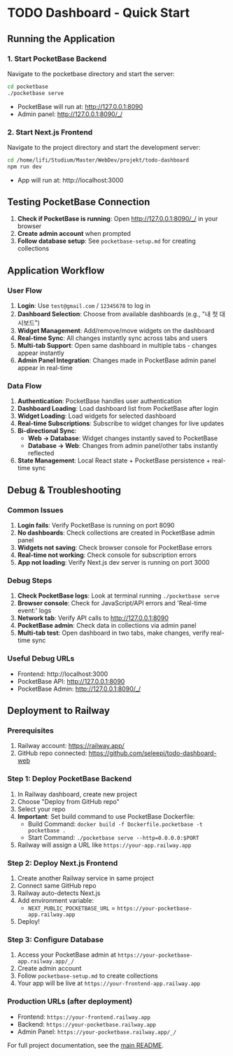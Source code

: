 # TODO Dashboard - Quick Start

## Running the Application

### 1. Start PocketBase Backend
Navigate to the pocketbase directory and start the server:
```bash
cd pocketbase
./pocketbase serve
```
- PocketBase will run at: http://127.0.0.1:8090
- Admin panel: http://127.0.0.1:8090/_/

### 2. Start Next.js Frontend
Navigate to the project directory and start the development server:
```bash
cd /home/lifi/Studium/Master/WebDev/projekt/todo-dashboard
npm run dev
```
- App will run at: http://localhost:3000

## Testing PocketBase Connection

1. **Check if PocketBase is running**: Open http://127.0.0.1:8090/_/ in your browser
2. **Create admin account** when prompted
3. **Follow database setup**: See `pocketbase-setup.md` for creating collections

## Application Workflow

### User Flow
1. **Login**: Use `test@gmail.com` / `12345678` to log in
2. **Dashboard Selection**: Choose from available dashboards (e.g., "내 첫 대시보드")
3. **Widget Management**: Add/remove/move widgets on the dashboard
4. **Real-time Sync**: All changes instantly sync across tabs and users
5. **Multi-tab Support**: Open same dashboard in multiple tabs - changes appear instantly
6. **Admin Panel Integration**: Changes made in PocketBase admin panel appear in real-time

### Data Flow
1. **Authentication**: PocketBase handles user authentication
2. **Dashboard Loading**: Load dashboard list from PocketBase after login
3. **Widget Loading**: Load widgets for selected dashboard
4. **Real-time Subscriptions**: Subscribe to widget changes for live updates
5. **Bi-directional Sync**: 
   - **Web → Database**: Widget changes instantly saved to PocketBase
   - **Database → Web**: Changes from admin panel/other tabs instantly reflected
6. **State Management**: Local React state + PocketBase persistence + real-time sync

## Debug & Troubleshooting

### Common Issues
1. **Login fails**: Verify PocketBase is running on port 8090
2. **No dashboards**: Check collections are created in PocketBase admin panel
3. **Widgets not saving**: Check browser console for PocketBase errors
4. **Real-time not working**: Check console for subscription errors
5. **App not loading**: Verify Next.js dev server is running on port 3000

### Debug Steps
1. **Check PocketBase logs**: Look at terminal running `./pocketbase serve`
2. **Browser console**: Check for JavaScript/API errors and 'Real-time event:' logs
3. **Network tab**: Verify API calls to http://127.0.0.1:8090
4. **PocketBase admin**: Check data in collections via admin panel
5. **Multi-tab test**: Open dashboard in two tabs, make changes, verify real-time sync

### Useful Debug URLs
- Frontend: http://localhost:3000
- PocketBase API: http://127.0.0.1:8090
- PocketBase Admin: http://127.0.0.1:8090/_/

## Deployment to Railway

### Prerequisites
1. Railway account: https://railway.app/
2. GitHub repo connected: https://github.com/seleepi/todo-dashboard-web

### Step 1: Deploy PocketBase Backend
1. In Railway dashboard, create new project
2. Choose "Deploy from GitHub repo"
3. Select your repo
4. **Important**: Set build command to use PocketBase Dockerfile:
   - Build Command: `docker build -f Dockerfile.pocketbase -t pocketbase .`
   - Start Command: `./pocketbase serve --http=0.0.0.0:$PORT`
5. Railway will assign a URL like `https://your-app.railway.app`

### Step 2: Deploy Next.js Frontend
1. Create another Railway service in same project
2. Connect same GitHub repo
3. Railway auto-detects Next.js
4. Add environment variable:
   - `NEXT_PUBLIC_POCKETBASE_URL` = `https://your-pocketbase-app.railway.app`
5. Deploy!

### Step 3: Configure Database
1. Access your PocketBase admin at `https://your-pocketbase-app.railway.app/_/`
2. Create admin account
3. Follow `pocketbase-setup.md` to create collections
4. Your app will be live at `https://your-frontend-app.railway.app`

### Production URLs (after deployment)
- Frontend: `https://your-frontend.railway.app`
- Backend: `https://your-pocketbase.railway.app`
- Admin Panel: `https://your-pocketbase.railway.app/_/`

For full project documentation, see the [main README](../README.md).
